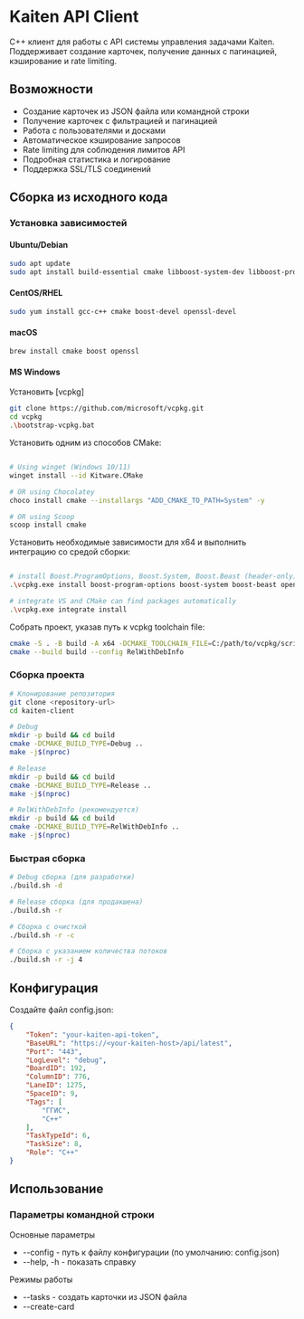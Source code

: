 # Kaiten API Client

C++ клиент для работы с API системы управления задачами Kaiten. Поддерживает создание карточек, получение данных с пагинацией, кэширование и rate limiting.

## Возможности

* Создание карточек из JSON файла или командной строки
* Получение карточек с фильтрацией и пагинацией
* Работа с пользователями и досками
* Автоматическое кэширование запросов
* Rate limiting для соблюдения лимитов API
* Подробная статистика и логирование
* Поддержка SSL/TLS соединений

## Сборка из исходного кода

### Установка зависимостей

#### Ubuntu/Debian
```bash
sudo apt update
sudo apt install build-essential cmake libboost-system-dev libboost-program-options-dev libssl-dev
```

#### CentOS/RHEL

```bash
sudo yum install gcc-c++ cmake boost-devel openssl-devel
```

#### macOS

```bash
brew install cmake boost openssl
```

#### MS Windows

Установить [vcpkg]

```bash
git clone https://github.com/microsoft/vcpkg.git
cd vcpkg
.\bootstrap-vcpkg.bat
```

Установить одним из способов CMake:

```bash

# Using winget (Windows 10/11)
winget install --id Kitware.CMake

# OR using Chocolatey
choco install cmake --installargs "ADD_CMAKE_TO_PATH=System" -y

# OR using Scoop
scoop install cmake
```


Уcтановить необходимые зависимости для x64 и выполнить интеграцию со средой сборки:

```bash

# install Boost.ProgramOptions, Boost.System, Boost.Beast (header-only) and OpenSSL for x64
.\vcpkg.exe install boost-program-options boost-system boost-beast openssl:x64-windows

# integrate VS and CMake can find packages automatically
.\vcpkg.exe integrate install

```

Собрать проект, указав путь к vcpkg toolchain file:

```bash
cmake -S . -B build -A x64 -DCMAKE_TOOLCHAIN_FILE=C:/path/to/vcpkg/scripts/buildsystems/vcpkg.cmake
cmake --build build --config RelWithDebInfo
```


### Сборка проекта

```bash
# Клонирование репозитория
git clone <repository-url>
cd kaiten-client

# Debug
mkdir -p build && cd build
cmake -DCMAKE_BUILD_TYPE=Debug ..
make -j$(nproc)

# Release
mkdir -p build && cd build
cmake -DCMAKE_BUILD_TYPE=Release ..
make -j$(nproc)

# RelWithDebInfo (рекомендуется)
mkdir -p build && cd build
cmake -DCMAKE_BUILD_TYPE=RelWithDebInfo ..
make -j$(nproc)

```

### Быстрая сборка

```bash
# Debug сборка (для разработки)
./build.sh -d

# Release сборка (для продакшена)
./build.sh -r

# Сборка с очисткой
./build.sh -r -c

# Сборка с указанием количества потоков
./build.sh -r -j 4
```


## Конфигурация

Создайте файл config.json:

```json
{
    "Token": "your-kaiten-api-token",
    "BaseURL": "https://<your-kaiten-host>/api/latest",
    "Port": "443",
    "LogLevel": "debug",
    "BoardID": 192,
    "ColumnID": 776,
    "LaneID": 1275,
    "SpaceID": 9,
    "Tags": [
        "ГГИС",
        "C++"
    ],
    "TaskTypeId": 6,
    "TaskSize": 8,
    "Role": "C++"
}
```

## Использование


### Параметры командной строки

Основные параметры
* --config <file> - путь к файлу конфигурации (по умолчанию: config.json)
* --help, -h - показать справку

Режимы работы
* --tasks <file> - создать карточки из JSON файла
* --create-card <title> - создать одну карточку
* --get-card <number> - получить карточку по номеру
* --cards-list - получить список карточек
* --cards-filter <filters> - фильтрация карточек
* --users-list - получить список пользователей
* --get-user <id> - получить пользователя по ID
* --boards-list - получить список досок

Параметры создания карточек
* --type <type> - тип карточки
* --size <number> - размер карточки
* --tags <tags> - теги через запятую

Управление кэшированием
* --no-cache - отключить кэширование
* --cache-stats - показать статистику кэша
* --clear-cache - очистить все кэши

Управление rate limiting
* --no-rate-limit - отключить rate limiting
* --rate-limit-stats - показать статистику rate limiting
* --rate-limit-per-minute <number> - лимит запросов в минуту (по умолчанию: 60)
* --rate-limit-per-hour <number> - лимит запросов в час (по умолчанию: 1000)
* --request-interval <ms> - минимальный интервал между запросами (по умолчанию: 100мс)

Пагинация
* --limit <number> - размер страницы (по умолчанию: 100)
* --sort-by <field> - поле для сортировки
* --sort-order <order> - порядок сортировки (asc/desc)


### Базовые команды

```bash
# Получить справку
./kaiten-client --help

# Создать карточки из JSON файла
./kaiten-client --tasks tasks.json --config config.json

# Создать одну карточку
./kaiten-client --create-card "Заголовок задачи" --type "Тип" --size 3 --tags "тег1,тег2"

# Получить информацию о карточке
./kaiten-client --get-card "CARD-12345"

# Получить список всех карточек
./kaiten-client --cards-list

# Получить карточки с фильтрацией
./kaiten-client --cards-filter "board_id=123,state=active,archived=false"

# Получить список пользователей
./kaiten-client --users-list

# Получить информацию о пользователе
./kaiten-client --get-user "123"

# Получить список досок
./kaiten-client --boards-list

./kunstkammer --config config.json --backlog backlog.json
```


### Формат JSON для создания задач

```json

{
  "backlog": [
	  {
		"parent": "64151",
		"responsible": "developer1@myemailserver.com",
		"role": "C++|React|Java",
		"tags": ["C++", "ГГИС"],
		"tasks": [
		  {
			"size": 3,
			"title": "Название задачи 1"
		  },
		  {
			"size": 5,
			"title": "Название задачи 2"
		  }
		]
	  },
	  {
		"parent": "64053",
		"responsible": "developer2@myemailserver.com",
		"role": "C++|React|Java",
		"tags": ["Java", "ГГИС"],
		"tasks": [
		  {
			"size": 3,
			"title": "Название задачи 1"
		  },
		  {
			"size": 5,
			"title": "Название задачи 2" 
		  }
		]
	  }
  ]
}
```


### Примеры использования

Создание нескольких карточек из файла

```bash
./kaiten-client --tasks weekly-tasks.json --config config.json --no-cache
```

Получение карточек с фильтрацией

```bash
./kaiten-client --cards-filter "board_id=123,state=active,archived=false" --limit 50
```

Создание одной карточки

```bash
./kaiten-client --create-card "Срочная задача" --type "Баг" --size 5 --tags "срочно,production" --config config.json
```

Мониторинг производительности

```bash
./kaiten-client --cards-list --cache-stats --rate-limit-stats
```

### Формат фильтров

Фильтры задаются в формате key1=value1,key2=value2 :
* board_id - ID доски
* lane_id - ID лейна
* column_id - ID колонки
* owner_id - ID владельца
* member_id - ID участника
* type_id - ID типа карточки
* type - название типа
* state - состояние карточки
* archived - архивные (true/false)
* blocked - заблокированные (true/false)
* asap - срочные (true/false)
* search - полнотекстовый поиск
* created_after, created_before - фильтр по дате создания
* updated_after, updated_before - фильтр по дате обновления









### Пример использования

```bash
# Получить карточку по номеру
./kunstkammer --get-card "60127" --config config.json

# Создать карточку
./kunstkammer --create-card "Новая задача" --type "task" --size 3 --tags "urgent,backend"

# Список карточек
./kunstkammer --cards-list

# Создание из файла задач
./kunstkammer --tasks tasks.json

# Получить все карточки с фильтрами
./kunstkammer --cards-filter "board_id=123,type=task" --config config.json

# Получить всех пользователей
./kunstkammer --users-list --config config.json

# Получить конкретного пользователя
./kunstkammer --get-user 12345 --config config.json

# Получить карточки по различным критериям
./kunstkammer --cards-filter "lane_id=678,state=active" --config config.json

# Получить все карточки с пагинацией и сортировкой
./kunstkammer --cards-list --limit 50 --sort-by updated --sort-order desc

# Получить карточки с фильтрами и пагинацией
./kunstkammer --cards-filter "board_id=123,state=active" --limit 100

# Получить всех пользователей с пагинацией
./kunstkammer --users-list --limit 200

# Получить все доски
./kunstkammer --boards-list

# С настройками по умолчанию (кэширование и rate limiting включены)
./kunstkammer --get-card CARD-123

# Без кэширования
./kunstkammer --cards-list --no-cache

# Без rate limiting
./kunstkammer --users-list --no-rate-limit

# С кастомными лимитами
./kunstkammer --cards-list --rate-limit-per-minute 30 --rate-limit-per-hour 500

# Показать статистику
./kunstkammer --cache-stats --rate-limit-stats

# Очистить кэш
./kunstkammer --clear-cache

# Комбинированное использование
./kunstkammer --cards-list --no-cache --rate-limit-per-minute 10
```



